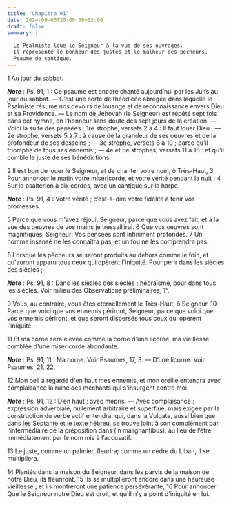 ```yaml
---
title: "Chapitre 91"
date: 2024-09-06T20:00:39+02:00
draft: false
summary: |
  
  Le Psalmiste loue le Seigneur à la vue de ses ouvrages.
  Il représente le bonheur des justes et le malheur des pécheurs.
  Psaume de cantique.
---
```



1 Au jour du sabbat.

***Note*** :  Ps. 91, 1 : Ce psaume est encore chanté aujourd’hui par les Juifs au jour du sabbat. ― C’est une sorte de théodicée abrégée dans laquelle le Psalmiste résume nos devoirs de louange et de reconnaissance envers Dieu et sa Providence. ― Le nom de Jéhovah (le Seigneur) est répété sept fois dans cet hymne, en l’honneur sans doute des sept jours de la création. ― Voici la suite des pensées : 1re strophe, versets 2 à 4 : Il faut louer Dieu ; ― 2e strophe, versets 5 à 7 : à cause de la grandeur de ses oeuvres et de la profondeur de ses desseins ; ― 3e strophe, versets 8 à 10 ; parce qu’il triomphe de tous ses ennemis ; ― 4e et 5e strophes, versets 11 à 16 : et qu’il comble le juste de ses bénédictions.


2 Il est bon de louer le Seigneur, et de chanter votre nom, ô Très-Haut, 3 Pour annoncer le matin votre miséricorde, et votre vérité pendant la nuit ; 4 Sur le psaltérion à dix cordes, avec un cantique sur la harpe.

***Note*** :  Ps. 91, 4 : Votre vérité ; c’est-à-dire votre fidélité à tenir vos promesses.


5 Parce que vous m'avez réjoui, Seigneur, parce que vous avez fait, et à la vue des oeuvres de vos mains je tressaillirai. 6 Que vos oeuvres sont magnifiques, Seigneur! Vos pensées sont infiniment profondes. 7 Un homme insensé ne les connaîtra pas, et un fou ne les comprendra pas.


8 Lorsque les pécheurs se seront produits au dehors comme le foin, et qu'auront apparu tous ceux qui opèrent l'iniquité. Pour périr dans les siècles des siècles ;

***Note*** :  Ps. 91, 8 : Dans les siècles des siècles ; hébraïsme, pour dans tous les siècles. Voir milieu des Observations préliminaires, 1°.

9 Vous, au contraire, vous êtes éternellement le Très-Haut, ô Seigneur. 10 Parce que voici que vos ennemis périront, Seigneur, parce que voici que vos ennemis périront, et que seront dispersés tous ceux qui opèrent l'iniquité.


11 Et ma corne sera élevée comme la corne d'une licorne, ma vieillesse comblée d'une miséricorde abondante.

***Note*** :  Ps. 91, 11 : Ma corne. Voir Psaumes, 17, 3. ― D’une licorne. Voir Psaumes, 21, 22.

12 Mon oeil a regardé d'en haut mes ennemis, et mon oreille entendra avec complaisance la ruine des méchants qui s'insurgent contre moi.

***Note*** :  Ps. 91, 12 : D’en haut ; avec mépris. ― Avec complaisance ; expression adverbiale, nullement arbitraire et superflue, mais exigée par la construction du verbe actif entendra, qui, dans la Vulgate, aussi bien que dans les Septante et le texte hébreu, se trouve joint à son complément par l’intermédiaire de la préposition dans (in malignantibus), au lieu de l’être immédiatement par le nom mis à l’accusatif.

13 Le juste, comme un palmier, fleurira; comme un cèdre du Liban, il se multipliera.


14 Plantés dans la maison du Seigneur, dans les parvis de la maison de notre Dieu, ils fleuriront. 15 Ils se multiplieront encore dans une heureuse vieillesse ; et ils montreront une patience persévérante, 16 Pour annoncer Que le Seigneur notre Dieu est droit, et qu'il n'y a point d'iniquité en lui.

